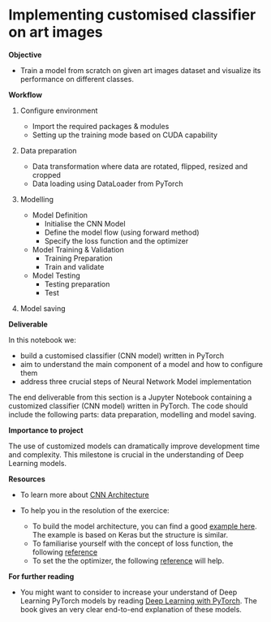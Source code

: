 # Implementing customised classifier on art images

**Objective**

* Train a model from scratch on given art images dataset and visualize its performance on different classes.

**Workflow**

1. Configure environment
	- Import the required packages & modules
	- Setting up the training mode based on CUDA capability
	
2. Data preparation
	- Data transformation where data are rotated, flipped, resized and cropped
	- Data loading using DataLoader from PyTorch

3. Modelling
	- Model Definition
		- Initialise the CNN Model
		- Define the model flow (using forward method)
		- Specify the loss function and the optimizer
	- Model Training & Validation
		- Training Preparation
		- Train and validate
	- Model Testing
		- Testing preparation
		- Test

4. Model saving

 **Deliverable**

In this notebook we:
- build a customised classifier (CNN model) written in PyTorch
- aim to understand the main component of a model and how to configure them
- address three crucial steps of Neural Network Model implementation

The end deliverable from this section is a Jupyter Notebook containing a customized classifier (CNN model) written in PyTorch. The code should include the following parts: data preparation, modelling and model saving.

**Importance to project**

The use of customized models can dramatically improve development time and complexity. This milestone is crucial in the understanding of Deep Learning models. 

**Resources**

- To learn more about [CNN Architecture](https://livebook.manning.com/book/grokking-deep-learning-for-computer-vision/chapter-5/19)

- To help you in the resolution of the exercice:
	- To build the model architecture, you can find a good [example here](https://livebook.manning.com/book/grokking-deep-learning-for-computer-vision/chapter-3/257). The example is based on Keras but the structure is similar.
	- To familiarise yourself with the concept of loss function, the following [reference](https://livebook.manning.com/book/grokking-deep-learning-for-computer-vision/chapter-10/86)
	- To set the the optimizer, the following [reference](https://livebook.manning.com/book/grokking-deep-learning-for-computer-vision/chapter-4/310) will help.

**For further reading**

- You might want to consider to increase your understand of Deep Learning PyTorch models by reading [Deep Learning with PyTorch](https://www.manning.com/books/deep-learning-with-pytorch). The book gives an very clear end-to-end explanation of these models.